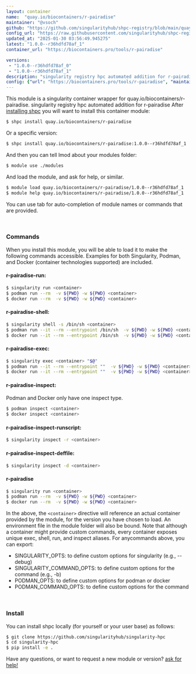 ```yaml
---
layout: container
name:  "quay.io/biocontainers/r-pairadise"
maintainer: "@vsoch"
github: "https://github.com/singularityhub/shpc-registry/blob/main/quay.io/biocontainers/r-pairadise/container.yaml"
config_url: "https://raw.githubusercontent.com/singularityhub/shpc-registry/main/quay.io/biocontainers/r-pairadise/container.yaml"
updated_at: "2025-01-30 03:56:49.945275"
latest: "1.0.0--r36hdfd78af_1"
container_url: "https://biocontainers.pro/tools/r-pairadise"

versions:
 - "1.0.0--r36hdfd78af_0"
 - "1.0.0--r36hdfd78af_1"
description: "singularity registry hpc automated addition for r-pairadise"
config: {"url": "https://biocontainers.pro/tools/r-pairadise", "maintainer": "@vsoch", "description": "singularity registry hpc automated addition for r-pairadise", "latest": {"1.0.0--r36hdfd78af_1": "sha256:bd1de5d47374a92d0f17ca38d4e2aff725b97eb7d57ee7b9620d4f91c00e9be1"}, "tags": {"1.0.0--r36hdfd78af_0": "sha256:c292a459567f7daa0303ad96df135289454e0293da14e3012f084a771d50e8f6", "1.0.0--r36hdfd78af_1": "sha256:bd1de5d47374a92d0f17ca38d4e2aff725b97eb7d57ee7b9620d4f91c00e9be1"}, "docker": "quay.io/biocontainers/r-pairadise"}
---
```


This module is a singularity container wrapper for quay.io/biocontainers/r-pairadise.
singularity registry hpc automated addition for r-pairadise
After [installing shpc](#install) you will want to install this container module:


```bash
$ shpc install quay.io/biocontainers/r-pairadise
```

Or a specific version:

```bash
$ shpc install quay.io/biocontainers/r-pairadise:1.0.0--r36hdfd78af_1
```

And then you can tell lmod about your modules folder:

```bash
$ module use ./modules
```

And load the module, and ask for help, or similar.

```bash
$ module load quay.io/biocontainers/r-pairadise/1.0.0--r36hdfd78af_1
$ module help quay.io/biocontainers/r-pairadise/1.0.0--r36hdfd78af_1
```

You can use tab for auto-completion of module names or commands that are provided.

<br>

### Commands

When you install this module, you will be able to load it to make the following commands accessible.
Examples for both Singularity, Podman, and Docker (container technologies supported) are included.

#### r-pairadise-run:

```bash
$ singularity run <container>
$ podman run --rm  -v ${PWD} -w ${PWD} <container>
$ docker run --rm  -v ${PWD} -w ${PWD} <container>
```

#### r-pairadise-shell:

```bash
$ singularity shell -s /bin/sh <container>
$ podman run --it --rm --entrypoint /bin/sh  -v ${PWD} -w ${PWD} <container>
$ docker run --it --rm --entrypoint /bin/sh  -v ${PWD} -w ${PWD} <container>
```

#### r-pairadise-exec:

```bash
$ singularity exec <container> "$@"
$ podman run --it --rm --entrypoint ""  -v ${PWD} -w ${PWD} <container> "$@"
$ docker run --it --rm --entrypoint ""  -v ${PWD} -w ${PWD} <container> "$@"
```

#### r-pairadise-inspect:

Podman and Docker only have one inspect type.

```bash
$ podman inspect <container>
$ docker inspect <container>
```

#### r-pairadise-inspect-runscript:

```bash
$ singularity inspect -r <container>
```

#### r-pairadise-inspect-deffile:

```bash
$ singularity inspect -d <container>
```



#### r-pairadise

```bash
$ singularity run <container>
$ podman run --rm  -v ${PWD} -w ${PWD} <container>
$ docker run --rm  -v ${PWD} -w ${PWD} <container>
```


In the above, the `<container>` directive will reference an actual container provided
by the module, for the version you have chosen to load. An environment file in the
module folder will also be bound. Note that although a container
might provide custom commands, every container exposes unique exec, shell, run, and
inspect aliases. For anycommands above, you can export:

 - SINGULARITY_OPTS: to define custom options for singularity (e.g., --debug)
 - SINGULARITY_COMMAND_OPTS: to define custom options for the command (e.g., -b)
 - PODMAN_OPTS: to define custom options for podman or docker
 - PODMAN_COMMAND_OPTS: to define custom options for the command

<br>

### Install

You can install shpc locally (for yourself or your user base) as follows:

```bash
$ git clone https://github.com/singularityhub/singularity-hpc
$ cd singularity-hpc
$ pip install -e .
```

Have any questions, or want to request a new module or version? [ask for help!](https://github.com/singularityhub/singularity-hpc/issues)